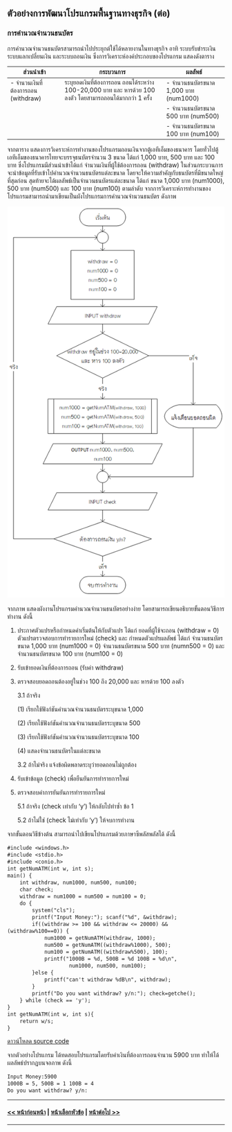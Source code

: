 ## ตัวอย่างการพัฒนาโปรแกรมพื้นฐานทางธุรกิจ (ต่อ)
### การคำนวณจำนวนธนบัตร
การคำนวณจำนวนธนบัตรสามารถนำไปประยุกต์ใช้ได้หลายงานในทางธุรกิจ อาทิ ระบบรับชำระเงิน ระบบแลกเปลี่ยนเงิน และระบบถอนเงิน ซึ่งการวิเคราะห์องค์ประกอบของโปรแกรม แสดงดังตาราง

| ส่วนนำเข้า | กระบวนการ | ผลลัพธ์ |
| --- | --- | --- |
| - จำนวนเงินที่ต้องการถอน (withdraw) | ระบุยอดเงินที่ต้องการถอน ถอนได้ระหว่าง 100-20,000 บาท และ หารด้วย 100 ลงตัว โดยสามารถถอนได้มากกว่า 1 ครั้ง | - จำนวนธนบัตรขนาด 1,000 บาท (num1000) |
|  |  | - จำนวนธนบัตรขนาด 500 บาท (num500) |
|  |  | - จำนวนธนบัตรขนาด 100 บาท (num100) |

จากตาราง แสดงการวิเคราะห์การทำงานของโปรแกรมถอนเงินจากตู้เอทีเอ็มของธนาคาร โดยทั่วไปตู้เอทีเอ็มของธนาคารไทยจะบรรจุธนบัตรจำนวน 3 ขนาด ได้แก่ 1,000 บาท, 500 บาท และ 100 บาท ซึ่งโปรแกรมมีส่วนนำเข้าได้แก่ จำนวนเงินที่ผู้ใช้ต้องการถอน (withdraw) ในส่วนกระบวนการจะนำข้อมูลที่รับเข้าไปคำนวณจำนวนธนบัตรแต่ละขนาด โดยจะให้ความสำคัญกับธนบัตรที่มีขนาดใหญ่ที่สุดก่อน สุดท้ายจะได้ผลลัพธ์เป็นจำนวนธนบัตรแต่ละขนาด ได้แก่ ขนาด 1,000 บาท (num1000), 500 บาท (num500) และ 100 บาท (num100) ตามลำดับ จากการวิเคราะห์การทำงานของโปรแกรมสามารถนำมาเขียนเป็นผังโปรแกรมการคำนวณจำนวนธนบัตร ดังภาพ

<img src=img/0902.png>

จากภาพ แสดงผังงานโปรแกรมคำนวณจำนวนธนบัตรอย่างง่าย โดยสามารถเขียนอธิบายขั้นตอนวิธีการทำงาน ดังนี้
1. ประกาศตัวแปรหรือกำหนดค่าเริ่มต้นให้กับตัวแปร ได้แก่ ยอดที่ผู้ใช้จะถอน (withdraw = 0) ตัวแปรตรวจสอบการทำรายการใหม่ (check) และ กำหนดตัวแปรผลลัพธ์ ได้แก่ จำนวนธนบัตรขนาด 1,000 บาท (num1000 = 0)  จำนวนธนบัตรขนาด 500 บาท (numn500 = 0) และ จำนวนธนบัตรขนาด 100 บาท (num100 = 0)
2. รับเข้ายอดเงินที่ต้องการถอน (รับค่า withdraw)
3. ตรวจสอบยอดถอนต้องอยู่ในช่วง 100 ถึง 20,000 และ หารด้วย 100 ลงตัว

      3.1  ถ้าจริง

    (1)  เรียกใช้ฟังก์ชันคำนวณจำนวนธนบัตรระบุขนาด 1,000

    (2)  เรียกใช้ฟังก์ชันคำนวณจำนวนธนบัตรระบุขนาด 500

    (3)  เรียกใช้ฟังก์ชันคำนวณจำนวนธนบัตรระบุขนาด 100

    (4)  แสดงจำนวนธนบัตรในแต่ละขนาด  

      3.2  ถ้าไม่จริง แจ้งข้อผิดพลาดระบุว่ายอดถอนไม่ถูกต้อง
  
4. รับเข้าข้อมูล (check) เพื่อยืนยันการทำรายการใหม่
5. ตรวจสอบค่าการยันยันการทำรายการใหม่

      5.1  ถ้าจริง (check เท่ากับ ‘y’) ให้กลับไปทำซ้ำ ข้อ 1

      5.2  ถ้าไม่ใช่ (check ไม่เท่ากับ ‘y’) ให้จบการทำงาน
  
จากขั้นตอนวิธีข้างต้น สามารถนำไปเขียนโปรแกรมด้วยภาษาซีพลัสพลัสได้ ดังนี้

```
#include <windows.h>
#include <stdio.h>
#include <conio.h>
int getNumATM(int w, int s);
main() {
    int withdraw, num1000, num500, num100;
    char check;
    withdraw = num1000 = num500 = num100 = 0;
    do {
        system("cls");
        printf("Input Money:"); scanf("%d", &withdraw);
        if((withdraw >= 100 && withdraw <= 20000) && (withdraw%100==0)) {
            num1000 = getNumATM(withdraw, 1000);
            num500 = getNumATM((withdraw%1000), 500);
            num100 = getNumATM((withdraw%500), 100);
            printf("1000B = %d, 500B = %d 100B = %d\n", 
                    num1000, num500, num100);
        }else {
            printf("can't withdraw %dB\n", withdraw);
        }
        printf("Do you want withdraw? y/n:"); check=getche();
    } while (check == 'y');
}
int getNumATM(int w, int s){
    return w/s;
}
```
[ดาวน์โหลด source code](src/ch09_02.cpp)

จากตัวอย่างโปรแกรม ได้ทดสอบโปรแกรมโดยรับค่าเงินที่ต้องการถอนจำนวน 5900 บาท ทำให้ได้ผลลัพธ์ปรากฏบนจอภาพ ดังนี้

```
Input Money:5900
1000B = 5, 500B = 1 100B = 4
Do you want withdraw? y/n:

```

---
#### [<< หน้าก่อนหน้า](0903-1.md) | [หน้าเลือกหัวข้อ](README.md) | [หน้าต่อไป >>](0903-3.md)
---

